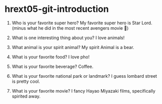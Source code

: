 # hrext05-git-introduction

1. Who is your favorite super hero?
My favorite super hero is Star Lord.(minus what he did in the most recent avengers movie :facepalm:)

2. What is one interesting thing about you?
I love animals!

3. What animal is your spirit animal?
My spirit Animal is a bear.

4. What is your favorite food?
I love pho!

5. What is your favorite beverage?
Coffee.

6. What is your favorite national park or landmark?
I guess lombard street is pretty cool.

7. What is your favorite movie?
I fancy Hayao Miyazaki films, specifically spirited away.